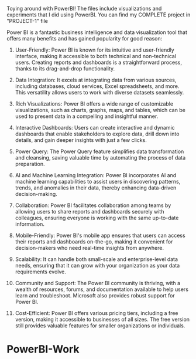 Toying around with PowerBI! The files include visualizations and experiments that I did using PowerBI. You can find my COMPLETE project in "PROJECT-1" file

Power BI is a fantastic business intelligence and data visualization tool that offers many benefits and has gained popularity for good reason:

1. User-Friendly: Power BI is known for its intuitive and user-friendly interface, making it accessible to both technical and non-technical users. Creating reports and dashboards is a straightforward process, thanks to its drag-and-drop functionality.

2. Data Integration: It excels at integrating data from various sources, including databases, cloud services, Excel spreadsheets, and more. This versatility allows users to work with diverse datasets seamlessly.

3. Rich Visualizations: Power BI offers a wide range of customizable visualizations, such as charts, graphs, maps, and tables, which can be used to present data in a compelling and insightful manner.

4. Interactive Dashboards: Users can create interactive and dynamic dashboards that enable stakeholders to explore data, drill down into details, and gain deeper insights with just a few clicks.

5. Power Query: The Power Query feature simplifies data transformation and cleansing, saving valuable time by automating the process of data preparation.

6. AI and Machine Learning Integration: Power BI incorporates AI and machine learning capabilities to assist users in discovering patterns, trends, and anomalies in their data, thereby enhancing data-driven decision-making.

7. Collaboration: Power BI facilitates collaboration among teams by allowing users to share reports and dashboards securely with colleagues, ensuring everyone is working with the same up-to-date information.

8. Mobile-Friendly: Power BI's mobile app ensures that users can access their reports and dashboards on-the-go, making it convenient for decision-makers who need real-time insights from anywhere.

9. Scalability: It can handle both small-scale and enterprise-level data needs, ensuring that it can grow with your organization as your data requirements evolve.

10. Community and Support: The Power BI community is thriving, with a wealth of resources, forums, and documentation available to help users learn and troubleshoot. Microsoft also provides robust support for Power BI.

11. Cost-Efficient: Power BI offers various pricing tiers, including a free version, making it accessible to businesses of all sizes. The free version still provides valuable features for smaller organizations or individuals.

# PowerBI-Work
